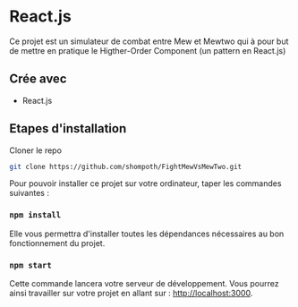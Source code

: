 # React.js

Ce projet est un simulateur de combat entre Mew et Mewtwo qui à pour but de mettre en pratique le Higther-Order Component (un pattern en React.js)

## Crée avec

-   React.js

## Etapes d'installation

Cloner le repo

```sh
git clone https://github.com/shompoth/FightMewVsMewTwo.git
```

Pour pouvoir installer ce projet sur votre ordinateur, taper les commandes suivantes :

### `npm install`

Elle vous permettra d'installer toutes les dépendances nécessaires au bon fonctionnement du projet.

### `npm start`

Cette commande lancera votre serveur de développement. Vous pourrez ainsi travailler sur votre projet en allant sur : [http://localhost:3000](http://localhost:3000).
